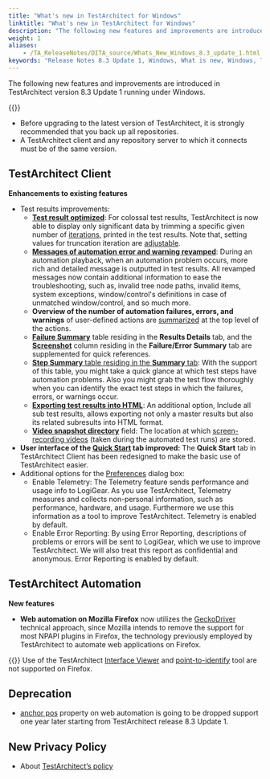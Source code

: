 ```yaml
--- 
title: "What's new in TestArchitect for Windows"
linktitle: "What's new in TestArchitect for Windows"
description: "The following new features and improvements are introduced in TestArchitect version 8.3 Update 1 running under Windows."
weight: 1
aliases: 
    - /TA_ReleaseNotes/DITA_source/Whats_New_Windows_8.3_update_1.html
keywords: "Release Notes 8.3 Update 1, Windows, What is new, Windows, TestArchitect 8.3 Update 1, TestArchitect 8.3 Update 1, what is new, Windows"
---
```


The following new features and improvements are introduced in TestArchitect version 8.3 Update 1 running under Windows.

{{<remember>}}

-   Before upgrading to the latest version of TestArchitect, it is strongly recommended that you back up all repositories.
-   A TestArchitect client and any repository server to which it connects must be of the same version.

## TestArchitect Client

**Enhancements to existing features**

-   Test results improvements:
    -   [**Test result optimized**](/TA_Help/Topics/Test_result.html): For colossal test results, TestArchitect is now able to display only significant data by trimming a specific given number of [iterations](/TA_Glossary/Topics/glossaryIteration.html), printed in the test results. Note that, setting values for truncation iteration are [adjustable](/TA_Help/Topics/ug_modifying_truncated_iterations.html).
    -   [**Messages of automation error and warning revamped**](/TA_FAQ/Topics/faq.automation_error.html): During an automation playback, when an automation problem occurs, more rich and detailed message is outputted in test results. All revamped messages now contain additional information to ease the troubleshooting, such as, invalid tree node paths, invalid items, system exceptions, window/control's definitions in case of unmatched window/control, and so much more.
    -   **Overview of the number of automation failures, errors, and warnings** of user-defined actions are [summarized](/TA_Help/Topics/Test_result_details.html#li.Error_warning_failures_summary) at the top level of the actions.
    -   [**Failure Summary**](/TA_Help/Topics/Test_result_details.html#li.Error_warning_failures_summary) table residing in the **Results Details** tab, and the [**Screenshot**](/TA_Help/Topics/ug_results_failure_error_summary.html) column residing in the **Failure/Error Summary** tab are supplemented for quick references.
    -   [**Step Summary** table residing in the **Summary** tab](/TA_Help/Topics/Test_result_summaries.html#sectiondiv.step_summary_table): With the support of this table, you might take a quick glance at which test steps have automation problems. Also you might grab the test flow thoroughly when you can identify the exact test steps in which the failures, errors, or warnings occur.
    -   [**Exporting test results into HTML**](/TA_Help/Topics/Test_result_export_HTML.html): An additional option, Include all sub test results, allows exporting not only a master results but also its related subresults into HTML format.
    -   [**Video snapshot directory**](/TA_Help/Topics/ug_Screenshot_recording.html#section.Video_playback) field: The location at which [screen-recording videos](/TA_Help/Topics/ug_Screenshot_recording.html#section.Video_playback) \(taken during the automated test runs\) are stored.
-   **User interface of the [Quick Start](/TA_Help/Topics/Quick_start.html) tab improved:** The **Quick Start** tab in TestArchitect Client has been redesigned to make the basic use of TestArchitect easier.
-   Additional options for the [Preferences](/TA_Help/Topics/Additional_features_preferences.html) dialog box:
    -   Enable Telemetry: The Telemetry feature sends performance and usage info to LogiGear. As you use TestArchitect, Telemetry measures and collects non-personal information, such as performance, hardware, and usage. Furthermore we use this information as a tool to improve TestArchitect. Telemetry is enabled by default.
    -   Enable Error Reporting: By using Error Reporting, descriptions of problems or errors will be sent to LogiGear, which we use to improve TestArchitect. We will also treat this report as confidential and anonymous. Error Reporting is enabled by default.

## TestArchitect Automation

**New features**

-   **Web automation on Mozilla Firefox** now utilizes the [GeckoDriver](/TA_Help/Topics/Test_exec_extension.html#li.FF) technical approach, since Mozilla intends to remove the support for most NPAPI plugins in Firefox, the technology previously employed by TestArchitect to automate web applications on Firefox.

{{<restriction>}} Use of the TestArchitect [Interface Viewer](/TA_Help/Topics/Interface_def_Viewer.html) and [point-to-identify](/TA_Help/Topics/Interface_def_client_interface_tool_identify.html) tool are not supported on Firefox.


## Deprecation

-   [anchor pos](/TA_Help/Topics/Interface_def_anchor_pos_concept.html) property on web automation is going to be dropped support one year later starting from TestArchitect release 8.3 Update 1.

## New Privacy Policy

-   About [TestArchitect’s policy](http://go.testarchitect.com/fwlink/?linkid=90002)


